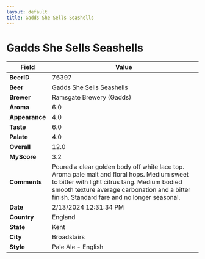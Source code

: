 ```yaml
---
layout: default
title: Gadds She Sells Seashells
---
```


# Gadds She Sells Seashells

| Field         | Value     |
|---------------|-----------|
| **BeerID** | 76397 |
| **Beer** | Gadds She Sells Seashells |
| **Brewer** | Ramsgate Brewery (Gadds) |
| **Aroma** | 6.0 |
| **Appearance** | 4.0 |
| **Taste** | 6.0 |
| **Palate** | 4.0 |
| **Overall** | 12.0 |
| **MyScore** | 3.2 |
| **Comments** | Poured a clear golden body off white lace top. Aroma pale malt and floral hops. Medium sweet to bitter with light citrus tang. Medium bodied smooth texture average carbonation and a bitter finish. Standard fare and no longer seasonal. |
| **Date** | 2/13/2024 12:31:34 PM |
| **Country** | England |
| **State** | Kent |
| **City** | Broadstairs |
| **Style** | Pale Ale - English |
